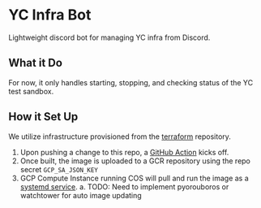 # YC Infra Bot
Lightweight discord bot for managing YC infra from Discord.

## What it Do
For now, it only handles starting, stopping, and checking status of the YC test sandbox.

## How it Set Up
We utilize infrastructure provisioned from the [terraform](../../../terraform) repository.

1. Upon pushing a change to this repo, a [GitHub Action](.github/workflows/build.yml) kicks off.
2. Once built, the image is uploaded to a GCR repository using the repo secret `GCP_SA_JSON_KEY`
3. GCP Compute Instance running COS will pull and run the image as a [systemd service](../../../terraform/blob/master/workspaces/yc-toolbox/templates/cloud-init.yml.tpl).
    a. TODO: Need to implement pyorouboros or watchtower for auto image updating
